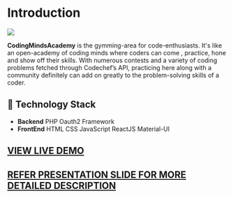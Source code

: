# Introduction

![](https://github.com/Manvityagi/codechef-contest/tree/master/images/landing.png)

**CodingMindsAcademy** is the gymming-area for code-enthusiasts. It's like an open-academy of coding minds where coders can come , practice, hone and show off their skills. With numerous contests and a variety of coding problems fetched through Codechef’s API, practicing here along with a community definitely can add on greatly to the problem-solving skills of a coder.

## 🚧 Technology Stack

- **Backend**
  PHP
  Oauth2 Framework
- **FrontEnd**
  HTML
  CSS
  JavaScript
  ReactJS
  Material-UI

## [VIEW LIVE DEMO](https://codingmindsacademy.netlify.com/)

## [REFER PRESENTATION SLIDE FOR MORE DETAILED DESCRIPTION](https://docs.google.com/presentation/d/1b4ofMzKDZ9IWYtFAYaVS_rI0eWPATnIjMTRPZhwhWPw/edit?usp=sharing)

